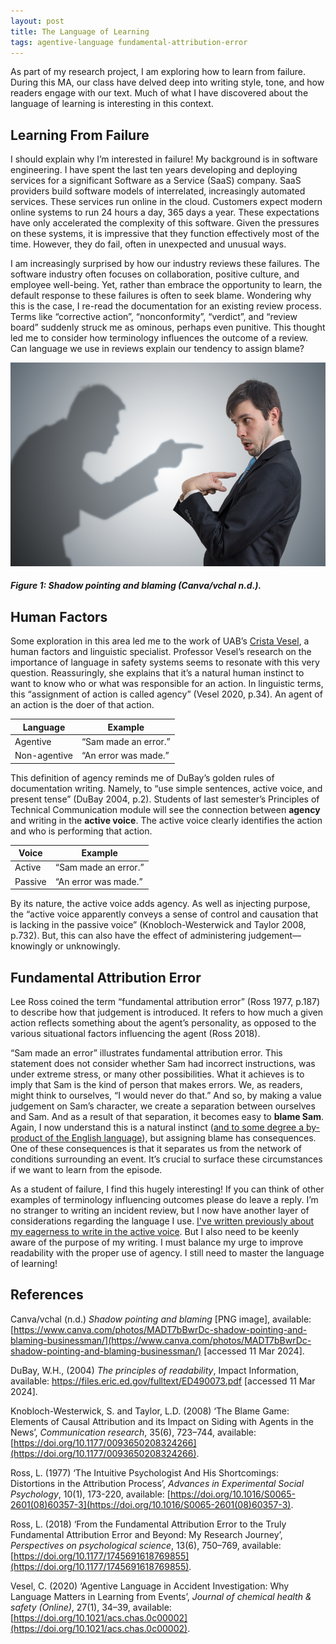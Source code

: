 ```yaml
---
layout: post
title: The Language of Learning
tags: agentive-language fundamental-attribution-error
---
```


As part of my research project, I am exploring how to learn from failure. During this MA, our class have delved deep into writing style, tone, and how readers engage with our text. Much of what I have discovered about the language of learning is interesting in this context.

## Learning From Failure

I should explain why I’m interested in failure! My background is in software engineering. I have spent the last ten years developing and deploying services for a significant Software as a Service (SaaS) company. SaaS providers build software models of interrelated, increasingly automated services. These services run online in the cloud. Customers expect modern online systems to run 24 hours a day, 365 days a year. These expectations have only accelerated the complexity of this software. Given the pressures on these systems, it is impressive that they function effectively most of the time. However, they do fail, often in unexpected and unusual ways.

I am increasingly surprised by how our industry reviews these failures. The software industry often focuses on collaboration, positive culture, and employee well-being. Yet, rather than embrace the opportunity to learn, the default response to these failures is often to seek blame. Wondering why this is the case, I re-read the documentation for an existing review process. Terms like “corrective action”, “nonconformity”, “verdict”, and “review board” suddenly struck me as ominous, perhaps even punitive. This thought led me to consider how terminology influences the outcome of a review. Can language we use in reviews explain our tendency to assign blame?

![PNG image representing blame by illustrating a shadow pointing at a businessman](https://github.com/Sterling-Cooper/Sterling-Cooper.github.io/blob/main/_assets/language-blame.png?raw=true)
##### Figure 1: Shadow pointing and blaming (Canva/vchal n.d.).

## Human Factors

Some exploration in this area led me to the work of UAB’s [Crista Vesel](https://www.uab.edu/engineering/asem/people/faculty-directory/crista-vesel), a human factors and linguistic specialist. Professor Vesel’s research on the importance of language in safety systems seems to resonate with this very question. Reassuringly, she explains that it’s a natural human instinct to want to know who or what was responsible for an action. In linguistic terms, this “assignment of action is called agency” (Vesel 2020, p.34). An agent of an action is the doer of that action.

| Language | Example |
| --- | ----------- |
| Agentive | “Sam made an error.” |
| Non-agentive | “An error was made.” |

This definition of agency reminds me of DuBay’s golden rules of documentation writing. Namely, to “use simple sentences, active voice, and present tense” (DuBay 2004, p.2). Students of last semester’s Principles of Technical Communication module will see the connection between **agency** and writing in the **active voice**. The active voice clearly identifies the action and who is performing that action.

| Voice | Example |
| --- | ----------- |
| Active | “Sam made an error.” |
| Passive | “An error was made.” |

By its nature, the active voice adds agency. As well as injecting purpose, the “active voice apparently conveys a sense of control and causation that is lacking in the passive voice” (Knobloch-Westerwick and Taylor 2008, p.732). But, this can also have the effect of administering judgement—knowingly or unknowingly.

## Fundamental Attribution Error

Lee Ross coined the term “fundamental attribution error” (Ross 1977, p.187) to describe how that judgement is introduced. It refers to how much a given action reflects something about the agent’s personality, as opposed to the various situational factors influencing the agent (Ross 2018).

“Sam made an error” illustrates fundamental attribution error. This statement does not consider whether Sam had incorrect instructions, was under extreme stress, or many other possibilities. What it achieves is to imply that Sam is the kind of person that makes errors. We, as readers, might think to ourselves, “I would never do that.” And so, by making a value judgement on Sam’s character, we create a separation between ourselves and Sam. And as a result of that separation, it becomes easy to **blame Sam**. Again, I now understand this is a natural instinct ([and to some degree a by-product of the English language](https://www.youtube.com/watch?v=I64RtGofPW8&t=3270s)), but assigning blame has consequences. One of these consequences is that it separates us from the network of conditions surrounding an event. It’s crucial to surface these circumstances if we want to learn from the episode.

As a student of failure, I find this hugely interesting! If you can think of other examples of terminology influencing outcomes please do leave a reply. I’m no stranger to writing an incident review, but I now have another layer of considerations regarding the language I use. [I've written previously about my eagerness to write in the active voice](https://sterling-cooper.github.io/2024/03/04/challenges-of-internal-documentation.html). But I also need to be keenly aware of the purpose of my writing. I must balance my urge to improve readability with the proper use of agency. I still need to master the language of learning!

## References

Canva/vchal (n.d.) _Shadow pointing and blaming_ [PNG image], available: [https://www.canva.com/photos/MADT7bBwrDc-shadow-pointing-and-blaming-businessman/](https://www.canva.com/photos/MADT7bBwrDc-shadow-pointing-and-blaming-businessman/) [accessed 11 Mar 2024].

DuBay, W.H., (2004) _The principles of readability_, Impact Information, available: https://files.eric.ed.gov/fulltext/ED490073.pdf [accessed 11 Mar 2024].

Knobloch-Westerwick, S. and Taylor, L.D. (2008) ‘The Blame Game: Elements of Causal Attribution and its Impact on Siding with Agents in the News’, _Communication research_, 35(6), 723–744, available: [https://doi.org/10.1177/0093650208324266](https://doi.org/10.1177/0093650208324266).

Ross, L. (1977) ‘The Intuitive Psychologist And His Shortcomings: Distortions in the Attribution Process’, _Advances in Experimental Social Psychology_, 10(1), 173-220, available: [https://doi.org/10.1016/S0065-2601(08)60357-3](https://doi.org/10.1016/S0065-2601(08)60357-3).

Ross, L. (2018) ‘From the Fundamental Attribution Error to the Truly Fundamental Attribution Error and Beyond: My Research Journey’, _Perspectives on psychological science_, 13(6), 750–769, available: [https://doi.org/10.1177/1745691618769855](https://doi.org/10.1177/1745691618769855).

Vesel, C. (2020) ‘Agentive Language in Accident Investigation: Why Language Matters in Learning from Events’, _Journal of chemical health & safety (Online)_, 27(1), 34–39, available: [https://doi.org/10.1021/acs.chas.0c00002](https://doi.org/10.1021/acs.chas.0c00002).
